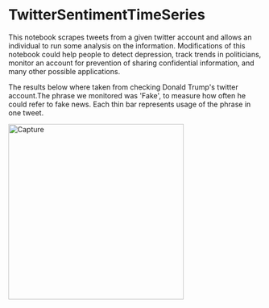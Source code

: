 # TwitterSentimentTimeSeries
This notebook scrapes tweets from a given twitter account and allows an individual to run some analysis on the information. Modifications of this notebook could help people to detect depression, track trends in politicians, monitor an account for prevention of sharing confidential information, and many other possible applications.

The results below where taken from checking Donald Trump's twitter account.The phrase we monitored was 'Fake', to measure how often he could refer to fake news. Each thin bar represents usage of the phrase in one tweet.

<img width="348" alt="Capture" src="https://user-images.githubusercontent.com/41452865/64482117-12174c00-d1a0-11e9-9321-63ea7619368a.PNG">

